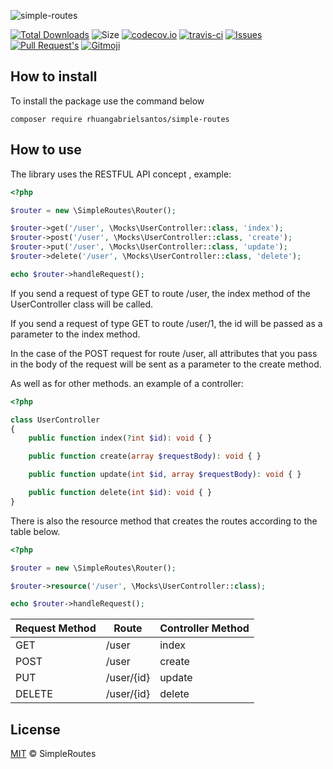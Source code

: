 ![simple-routes](https://socialify.git.ci/rhuangabrielsantos/simple-routes/image?description=1&font=Raleway&owner=1&theme=Dark)


[![Total Downloads](https://img.shields.io/packagist/dt/rhuangabrielsantos/simple-routes?style=flat-square)](https://packagist.org/packages/rhuangabrielsantos/simple-routes)
![Size](https://img.shields.io/github/languages/code-size/rhuangabrielsantos/simple-routes?style=flat-square)
[![codecov.io](https://img.shields.io/codecov/c/github/rhuangabrielsantos/simple-routes?style=flat-square)](https://codecov.io/github/rhuangabrielsantos/simple-routes?branch=master)
[![travis-ci](https://img.shields.io/travis/rhuangabrielsantos/simple-routes?style=flat-square)](https://travis-ci.com/github/rhuangabrielsantos/simple-routes)
[![Issues](https://img.shields.io/github/issues/rhuangabrielsantos/simple-routes?style=flat-square)](https://github.com/rhuangabrielsantos/simple-routes/issues)
[![Pull Request's](https://img.shields.io/github/issues-pr/rhuangabrielsantos/simple-routes?style=flat-square)](https://github.com/rhuangabrielsantos/simple-routes/pulls)
<a href="https://gitmoji.dev">
  <img src="https://img.shields.io/badge/gitmoji-%20😜%20😍-FFDD67.svg?style=flat-square" alt="Gitmoji">
</a>

## How to install

To install the package use the command below

`composer require rhuangabrielsantos/simple-routes`

## How to use

The library uses the RESTFUL API concept , example:

```php
<?php

$router = new \SimpleRoutes\Router();

$router->get('/user', \Mocks\UserController::class, 'index');
$router->post('/user', \Mocks\UserController::class, 'create');
$router->put('/user', \Mocks\UserController::class, 'update');
$router->delete('/user', \Mocks\UserController::class, 'delete');

echo $router->handleRequest();
```

If you send a request of type GET to route /user, the index method of the UserController class will be called.

If you send a request of type GET to route /user/1, the id will be passed as a parameter to the index method.

In the case of the POST request for route /user, all attributes that you pass in the body of the request will be sent as a parameter to the create method.

As well as for other methods. an example of a controller:

```php
<?php

class UserController
{
    public function index(?int $id): void { }

    public function create(array $requestBody): void { }

    public function update(int $id, array $requestBody): void { }

    public function delete(int $id): void { }
}
```

There is also the resource method that creates the routes according to the table below.

```php
<?php

$router = new \SimpleRoutes\Router();

$router->resource('/user', \Mocks\UserController::class);

echo $router->handleRequest();
```


| Request Method | Route      | Controller Method |
|----------------|------------|-------------------|
| GET            | /user      | index             |
| POST           | /user      | create            |
| PUT            | /user/{id} | update            |
| DELETE         | /user/{id} | delete            |

## License

[MIT](LICENSE) &copy; SimpleRoutes
